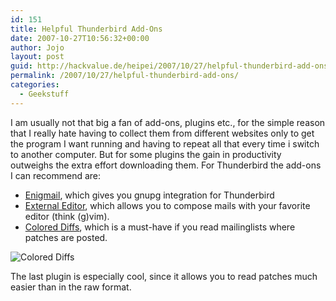 ```yaml
---
id: 151
title: Helpful Thunderbird Add-Ons
date: 2007-10-27T10:56:32+00:00
author: Jojo
layout: post
guid: http://hackvalue.de/heipei/2007/10/27/helpful-thunderbird-add-ons/
permalink: /2007/10/27/helpful-thunderbird-add-ons/
categories:
  - Geekstuff
---
```

I am usually not that big a fan of add-ons, plugins etc., for the simple reason that I really hate having to collect them from different websites only to get the program I want running and having to repeat all that every time i switch to another computer. But for some plugins the gain in productivity outweighs the extra effort downloading them. For Thunderbird the add-ons I can recommend are:

  * [Enigmail](https://addons.mozilla.org/en-US/thunderbird/addon/71), which gives you gnupg integration for Thunderbird
  * [External Editor](http://globs.org/download.php?lng=en), which allows you to compose mails with your favorite editor (think (g)vim).
  * [Colored Diffs](https://addons.mozilla.org/en-US/thunderbird/addon/4268), which is a must-have if you read mailinglists where patches are posted.

<img src="/weblog/colored-diffs.png" alt="Colored Diffs" class="centered" />
  
The last plugin is especially cool, since it allows you to read patches much easier than in the raw format.
